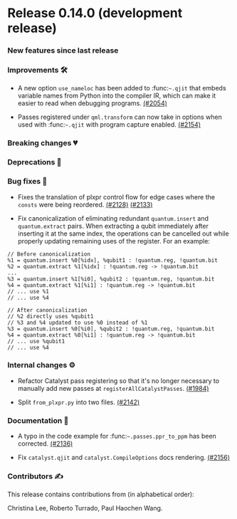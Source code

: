 # Release 0.14.0 (development release)

<h3>New features since last release</h3>

<h3>Improvements 🛠</h3>

* A new option ``use_nameloc`` has been added to :func:`~.qjit` that embeds variable names
  from Python into the compiler IR, which can make it easier to read when debugging programs.
  [(#2054)](https://github.com/PennyLaneAI/catalyst/pull/2054)

* Passes registered under `qml.transform` can now take in options when used with
  :func:`~.qjit` with program capture enabled.
  [(#2154)](https://github.com/PennyLaneAI/catalyst/pull/2154)

<h3>Breaking changes 💔</h3>

<h3>Deprecations 👋</h3>

<h3>Bug fixes 🐛</h3>

* Fixes the translation of plxpr control flow for edge cases where the `consts` were being
  reordered.
  [(#2128)](https://github.com/PennyLaneAI/catalyst/pull/2128)
  [(#2133)](https://github.com/PennyLaneAI/catalyst/pull/2133)

* Fix canonicalization of eliminating redundant `quantum.insert` and `quantum.extract` pairs.
  When extracting a qubit immediately after inserting it at the same index, the operations can
  be cancelled out while properly updating remaining uses of the register.
  For an example:
```mlir
// Before canonicalization
%1 = quantum.insert %0[%idx], %qubit1 : !quantum.reg, !quantum.bit
%2 = quantum.extract %1[%idx] : !quantum.reg -> !quantum.bit
...
%3 = quantum.insert %1[%i0], %qubit2 : !quantum.reg, !quantum.bit
%4 = quantum.extract %1[%i1] : !quantum.reg -> !quantum.bit
// ... use %1
// ... use %4

// After canonicalization
// %2 directly uses %qubit1
// %3 and %4 updated to use %0 instead of %1
%3 = quantum.insert %0[%i0], %qubit2 : !quantum.reg, !quantum.bit
%4 = quantum.extract %0[%i1] : !quantum.reg -> !quantum.bit
// ... use %qubit1
// ... use %4
```

<h3>Internal changes ⚙️</h3>

* Refactor Catalyst pass registering so that it's no longer necessary to manually add new
  passes at `registerAllCatalystPasses`.
  [(#1984)](https://github.com/PennyLaneAI/catalyst/pull/1984)

* Split `from_plxpr.py` into two files.
  [(#2142)](https://github.com/PennyLaneAI/catalyst/pull/2142)

<h3>Documentation 📝</h3>

* A typo in the code example for :func:`~.passes.ppr_to_ppm` has been corrected.
  [(#2136)](https://github.com/PennyLaneAI/catalyst/pull/2136)

* Fix `catalyst.qjit` and `catalyst.CompileOptions` docs rendering.
  [(#2156)](https://github.com/PennyLaneAI/catalyst/pull/2156)

<h3>Contributors ✍️</h3>

This release contains contributions from (in alphabetical order):

Christina Lee,
Roberto Turrado,
Paul Haochen Wang.
